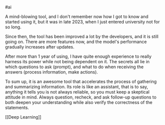 #ai

A mind-blowing tool, and I don't remember now how I got to know and started using it, but it was in late 2023, when I just entered university not for so long.

Since then, the tool has been improved a lot by the developers, and it is still going on. There are more features now, and the model's performance gradually increases after updates.

After more than 1 year of using, I have quite enough experience to really harness its power while not being dependent on it. The secrets all lie in which questions to ask (prompt), and what to do when receiving the answers (process information, make actions).

To sum up, it is an awesome tool that accelerates the process of gathering and summarizing information. Its role is like an assistant, that is to say, anything it tells you is not always reliable, so you must keep a skeptical attitude in mind. Always question, recheck, and ask follow-up questions to both deepen your understanding while also verify the correctness of the statements.

[[Deep Learning]]